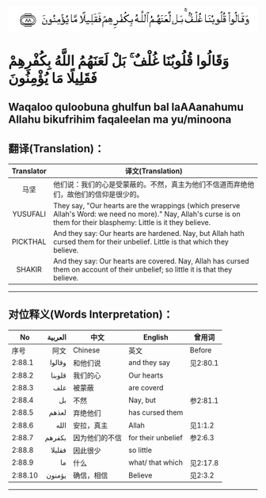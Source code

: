 ![002:088](images/002_088.gif)

#  وَقَالُوا قُلُوبُنَا غُلْفٌ ۚ بَلْ لَعَنَهُمُ اللَّهُ بِكُفْرِهِمْ فَقَلِيلًا مَا يُؤْمِنُونَ 

## Waqaloo quloobuna ghulfun bal laAAanahumu Allahu bikufrihim faqaleelan ma yu/minoona

## 翻译(Translation)：

| Translator | 译文(Translation)                                            |
|:----------:| ------------------------------------------------------------ |
| 马坚       | 他们说：我们的心是受蒙蔽的。不然，真主为他们不信道而弃绝他们，故他们的信仰是很少的。 |
| YUSUFALI   | They say, "Our hearts are the wrappings (which preserve Allah's Word: we need no more)." Nay, Allah's curse is on them for their blasphemy: Little is it they believe. |
| PICKTHAL   | And they say: Our hearts are hardened. Nay, but Allah hath cursed them for their unbelief. Little is that which they believe. |
| SHAKIR     | And they say: Our hearts are covered. Nay, Allah has cursed them on account of their unbelief; so little it is that they believe. |

---

## 对位释义(Words Interpretation)：

| No      | العربية | 中文           | English            | 曾用词   |
| ------- | -------:| -------------- | ------------------ | -------- |
| 序号    | 阿文    | Chinese        | 英文               | Before   |
| 2:88.1  | وقالوا  | 和他们说       | and they say       | 见2:80.1 |
| 2:88.2  | قلوبنا  | 我们的心       | Our hearts         |          |
| 2:88.3  | غلف     | 被蒙蔽         | are coverd         |          |
| 2:88.4  | بل      | 不然           | Nay, but           | 参2:81.1 |
| 2:88.5  | لعذهم   | 弃绝他们       | has cursed them    |          |
| 2:88.6  | الله    | 安拉，真主     | Allah              | 见1:1.2  |
| 2:88.7  | بكفرهم  | 因为他们的不信 | for their unbelief | 参2:6.3  |
| 2:88.8  | فقليلا  | 因此很少       | so little          |          |
| 2:88.9  | ما      | 什么           | what/ that which   | 见2:17.8 |
| 2:88.10 | يؤمنون  | 确信，相信     | Believe            | 见2:3.2  |

---
